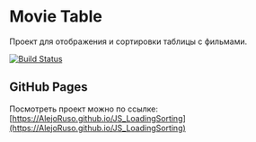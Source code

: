 # Movie Table

Проект для отображения и сортировки таблицы с фильмами.

[![Build Status](https://github.com/AlejoRuso/JS_LoadingSorting/workflows/Deploy%20to%20GitHub%20Pages/badge.svg)](https://github.com/AlejoRuso/JS_LoadingSorting/actions)

## GitHub Pages

Посмотреть проект можно по ссылке: [https://AlejoRuso.github.io/JS_LoadingSorting](https://AlejoRuso.github.io/JS_LoadingSorting)

